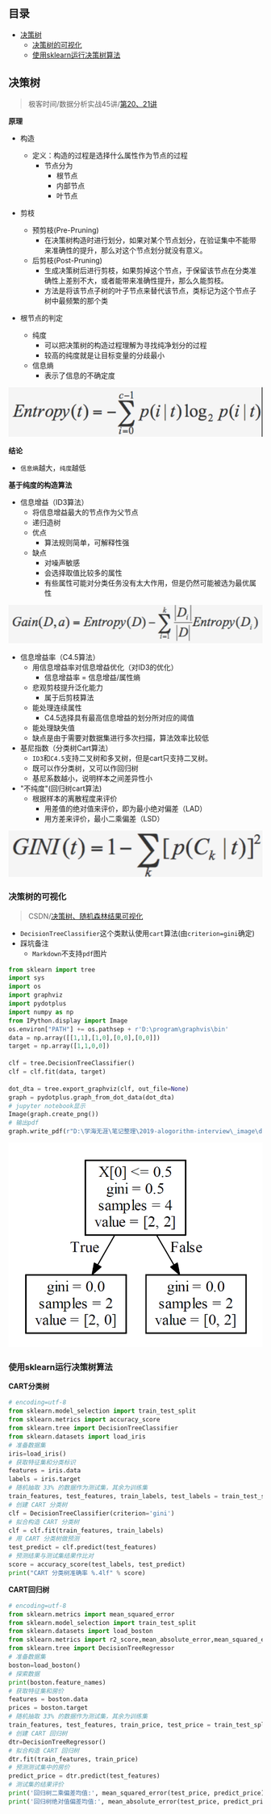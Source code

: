 目录
---
<!-- TOC -->

- [决策树](#决策树)
    - [决策树的可视化](#决策树的可视化)
    - [使用sklearn运行决策树算法](#使用sklearn运行决策树算法)

<!-- /TOC -->
## 决策树
> 极客时间/数据分析实战45讲/[第20、21讲](https://time.geekbang.org/column/article/79294)

**原理** 
- 构造
    - 定义：构造的过程是选择什么属性作为节点的过程
        -  节点分为
            - 根节点
            - 内部节点
            - 叶节点
- 剪枝
    - 预剪枝(Pre-Pruning)
        - 在决策树构造时进行划分，如果对某个节点划分，在验证集中不能带来准确性的提升，那么对这个节点划分就没有意义。
    - 后剪枝(Post-Pruning)
        - 生成决策树后进行剪枝，如果剪掉这个节点，于保留该节点在分类准确性上差别不大，或者能带来准确性提升，那么久能剪枝。
        - 方法是将该节点子树的叶子节点来替代该节点，类标记为这个节点子树中最频繁的那个类

- 根节点的判定
    - 纯度
        - 可以把决策树的构造过程理解为寻找纯净划分的过程
        - 较高的纯度就是让目标变量的分歧最小
    - 信息熵
        - 表示了信息的不确定度
<div align="center"><img src="../_image/decisiontree_fig1.png" width=""/></div>

**结论**
- `信息熵`越大，`纯度`越低

**基于纯度的构造算法**
- 信息增益（ID3算法）
    - 将信息增益最大的节点作为父节点
    - 递归造树
    - 优点
        - 算法规则简单，可解释性强
    - 缺点
        - 对噪声敏感
        - 会选择取值比较多的属性
        - 有些属性可能对分类任务没有太大作用，但是仍然可能被选为最优属性
<div align="center"><img src="../_image/decisiontree_fig4.png" width=""/></div>

- 信息增益率（C4.5算法）
    - 用信息增益率对信息增益优化（对ID3的优化）
        - 信息增益率 = 信息增益/属性熵
    - 悲观剪枝提升泛化能力
        - 属于后剪枝算法
    - 能处理连续属性
        - C4.5选择具有最高信息增益的划分所对应的阈值
    - 能处理缺失值
    - 缺点是由于需要对数据集进行多次扫描，算法效率比较低
- 基尼指数（分类树Cart算法）
    - `ID3`和`C4.5`支持二叉树和多叉树，但是cart只支持二叉树。
    - 既可以作分类树，又可以作回归树
    - 基尼系数越小，说明样本之间差异性小
- "不纯度"(回归树cart算法)
    - 根据样本的离散程度来评价
        - 用差值的绝对值来评价，即为最小绝对偏差（LAD）
        - 用方差来评价，最小二乘偏差（LSD）
<div align="center"><img src="../_image/decisiontree_fig3.png" width=""/></div>


### 决策树的可视化
> CSDN/[决策树、随机森林结果可视化](https://blog.csdn.net/ydyang1126/article/details/78842952)
- `DecisionTreeClassifier`这个类默认使用`cart`算法(由`criterion=gini`确定)
- 踩坑备注
    - `Markdown`不支持`pdf`图片
```Python
from sklearn import tree
import sys
import os
import graphviz
import pydotplus
import numpy as np
from IPython.display import Image
os.environ["PATH"] += os.pathsep + r'D:\program\graphvis\bin'
data = np.array([[1,1],[1,0],[0,0],[0,0]])
target = np.array([1,1,0,0])

clf = tree.DecisionTreeClassifier()
clf = clf.fit(data, target)

dot_dta = tree.export_graphviz(clf, out_file=None)
graph = pydotplus.graph_from_dot_data(dot_dta)  
# jupyter notebook显示
Image(graph.create_png()) 
# 输出pdf
graph.write_pdf(r"D:\学海无涯\笔记整理\2019-alogorithm-interview\_image\decisiontree_fig2.pdf") 

```
<div align="center"><img src="../_image/decisiontree_fig2.png" width=""/></div>


### 使用sklearn运行决策树算法
**CART分类树**
```Python
# encoding=utf-8
from sklearn.model_selection import train_test_split
from sklearn.metrics import accuracy_score
from sklearn.tree import DecisionTreeClassifier
from sklearn.datasets import load_iris
# 准备数据集
iris=load_iris()
# 获取特征集和分类标识
features = iris.data
labels = iris.target
# 随机抽取 33% 的数据作为测试集，其余为训练集
train_features, test_features, train_labels, test_labels = train_test_split(features, labels, test_size=0.33, random_state=0)
# 创建 CART 分类树
clf = DecisionTreeClassifier(criterion='gini')
# 拟合构造 CART 分类树
clf = clf.fit(train_features, train_labels)
# 用 CART 分类树做预测
test_predict = clf.predict(test_features)
# 预测结果与测试集结果作比对
score = accuracy_score(test_labels, test_predict)
print("CART 分类树准确率 %.4lf" % score)
```

**CART回归树**
```Python
# encoding=utf-8
from sklearn.metrics import mean_squared_error
from sklearn.model_selection import train_test_split
from sklearn.datasets import load_boston
from sklearn.metrics import r2_score,mean_absolute_error,mean_squared_error
from sklearn.tree import DecisionTreeRegressor
# 准备数据集
boston=load_boston()
# 探索数据
print(boston.feature_names)
# 获取特征集和房价
features = boston.data
prices = boston.target
# 随机抽取 33% 的数据作为测试集，其余为训练集
train_features, test_features, train_price, test_price = train_test_split(features, prices, test_size=0.33)
# 创建 CART 回归树
dtr=DecisionTreeRegressor()
# 拟合构造 CART 回归树
dtr.fit(train_features, train_price)
# 预测测试集中的房价
predict_price = dtr.predict(test_features)
# 测试集的结果评价
print('回归树二乘偏差均值:', mean_squared_error(test_price, predict_price))
print('回归树绝对值偏差均值:', mean_absolute_error(test_price, predict_price)) 

```